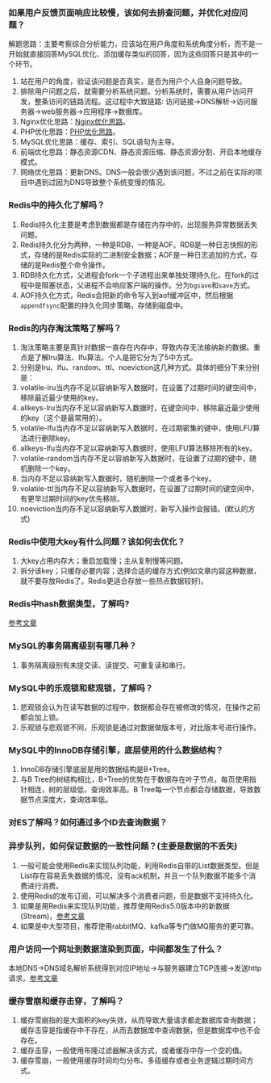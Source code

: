 
### 如果用户反馈页面响应比较慢，该如何去排查问题，并优化对应问题？

解题思路：主要考察综合分析能力，应该站在用户角度和系统角度分析，而不是一开始就直接回答MySQL优化、添加缓存类似的回答，因为这些回答只是其中的一个环节。

1. 站在用户的角度，验证该问题是否真实，是否为用户个人自身问题导致。
2. 排除用户问题之后，就需要分析系统问题。分析系统时，需要从用户访问开发，整条访问的链路流程。这过程中大致链路: 访问链接->DNS解析->访问服务器->web服务器->应用程序->数据库。
3. Nginx优化思路：[Nginx优化思路](https://cloud.tencent.com/developer/article/1613310)。
4. PHP优化思路：[PHP优化思路](https://m.yht7.com/news/17099)。
5. MySQL优化思路：缓存、索引、SQL语句为主导。
6. 前端优化思路：静态资源CDN、静态资源压缩、静态资源分割、开启本地缓存模式。
7. 网络优化思路：更新DNS。DNS一般会很少遇到该问题，不过之前在实际的项目中遇到过因为DNS导致整个系统变慢的情况。


### Redis中的持久化了解吗？

1. Redis持久化主要是考虑到数据都是存储在内存中的，出现服务异常数据丢失问题。
2. Redis持久化分为两种，一种是RDB，一种是AOF。RDB是一种日志快照的形式，存储的是Redis实际的二进制安全数据；AOF是一种日志追加的方式，存储的是Redis整个命令操作。
3. RDB持久化方式，父进程会fork一个子进程出来单独处理持久化，在fork的过程中是阻塞状态，父进程不会响应客户端的操作。分为`bgsave`和`save`方式。 
4. AOF持久化方式，Redis会把新的命令写入到aof缓冲区中，然后根据`appendfsync`配置的持久化同步策略，存储到磁盘中。

### Redis的内存淘汰策略了解吗？

1. 淘汰策略主要是真针对数据一直存在内存中，导致内存无法接纳新的数据。重点是了解lru算法、lfu算法。个人是把它分为了5中方式。
2. 分别是lru、lfu、random、ttl、noeviction这几种方式。具体的细分下来分别是：
3. volatile-lru当内存不足以容纳新写入数据时，在设置了过期时间的键空间中，移除最近最少使用的key。
4. allkeys-lru当内存不足以容纳新写入数据时，在键空间中，移除最近最少使用的key（这个是最常用的）。
5. volatile-lfu当内存不足以容纳新写入数据时，在过期密集的键中，使用LFU算法进行删除key。
6. allkeys-lfu当内存不足以容纳新写入数据时，使用LFU算法移除所有的key。
7. volatile-random当内存不足以容纳新写入数据时，在设置了过期的键中，随机删除一个key。
8. 当内存不足以容纳新写入数据时，随机删除一个或者多个key。
9. volatile-ttl当内存不足以容纳新写入数据时，在设置了过期时间的键空间中，有更早过期时间的key优先移除。
10. noeviction当内存不足以容纳新写入数据时，新写入操作会报错。(默认的方式)

### Redis中使用大key有什么问题？该如何去优化？

1. 大key占用内存大；重启加载慢；主从复制慢等问题。
2. 拆分该key；只缓存必要内容；选择合适的缓存方式(例如文章内容这种数据，就不要存放Redis了。Redis更适合存放一些热点数据较好)。

### Redis中hash数据类型，了解吗?

[参考文章](http://c.biancheng.net/redis/hashes.html)
### MySQL的事务隔离级别有哪几种？

1. 事务隔离级别有未提交读、读提交、可重复读和串行。
### MySQL中的乐观锁和悲观锁，了解吗？

1. 悲观锁会认为在读写数据的过程中，数据都会存在被修改的情况，在操作之前都会加上锁。
2. 乐观锁与悲观锁不同，乐观锁是通过对数据做版本号，对比版本号进行操作。

### MySQL中的InnoDB存储引擎，底层使用的什么数据结构？

1. InnoDB存储引擎底层是用的数据结构是B+Tree。
2. 与B Tree的树结构相比，B+Tree的优势在于数据存在叶子节点，每页使用指针相连，树的层级低，查询效率高。B Tree每一个节点都会存储数据，导致数据节点深度大，查询效率低。

### 对ES了解吗？如何通过多个ID去查询数据？
### 异步队列，如何保证数据的一致性问题？(主要是数据的不丢失)

1. 一般可能会使用Redis来实现队列功能，利用Redis自带的List数据类型。但是List存在容易丢失数据的情况，没有ack机制，并且一个队列数据不能多个消费进行消费。
2. 使用Redis的发布订阅，可以解决多个消费者问题，但是数据不支持持久化。
3. 如果是用Redis来实现队列功能，推荐使用Redis5.0版本中的新数据(Stream)，[参考文章](https://bruce_qiq.gitee.io/mianshi/#/article/redis/article_11)
4. 如果是中大型项目，推荐使用rabbitMQ、kafka等专门做MQ服务的更可靠。

### 用户访问一个网址到数据渲染到页面，中间都发生了什么？

本地DNS->DNS域名解析系统得到对应IP地址->与服务器建立TCP连接->发送http请求。[参考文章](https://juejin.cn/post/6844903912156168199)

### 缓存雪崩和缓存击穿，了解吗？

1. 缓存雪崩指的是大面积的key失效，从而导致大量请求都走数据库查询数据；缓存击穿是指缓存中不存在，从而去数据库中查询数据，但是数据库中也不会存在。
2. 缓存击穿，一般使用布隆过滤器解决该方式，或者缓存中存一个空的值。
3. 缓存雪崩，一般使用缓存时间均匀分布、多级缓存或者业务逻辑过期时间方式。
